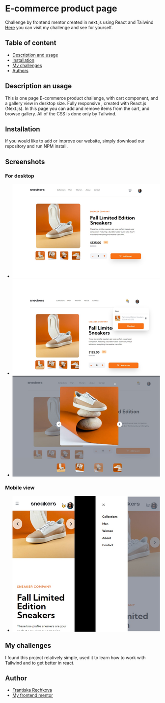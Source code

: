 # E-commerce product page 
Challenge by frontend mentor created in next.js using React and Tailwind
[Here](https://e-commerce-product-page-eqj8szomj-frantiskaali.vercel.app/) you can visit my challenge and see for yourself. 
## Table of content
- [Description and usage](#description-and-usage)
- [Installation](#installation)
- [My challenges](#challenges)
- [Authors](#authors)
## Description an usage
This is one page E-commerce product challenge, with cart component, and a gallery view in desktop size. 
Fully responsive , created with React.js (Next.js).
In this page you can add and remove items from the cart, and browse gallery.
All of the CSS is done only by Tailwind.

## Installation
If you would like to add or improve our website, simply download our repository and run NPM install.

## Screenshots
### For desktop
- ![screenshot of desktop1](./public/README-screen/Untitled.jpg)
- ![screenshot of desktop2](./public/README-screen/screen-2.jpg)
- ![screenshot of desktop2](./public/README-screen/screen-3.jpg)

### Mobile view
- ![screenshot of desktop2](./public/README-screen/mobile.jpg)




## My challenges
I found this project relatively simple, used it to learn how to work with Tailwind and to get better in react.

## Author

- [Frantiska Rechkova](https://github.com/FrantiskaAli)
- [My frontend mentor](https://www.frontendmentor.io/profile/FrantiskaAli)
